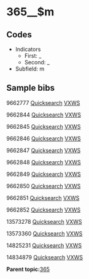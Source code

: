 # 365\_\_$m

## Codes

-   Indicators
    -   First: \_
    -   Second: \_
-   Subfield: m

## Sample bibs

9662777 [Quicksearch](https://search.library.yale.edu/catalog/9662777) [VXWS](http://prodorbis.library.yale.edu:7014/vxws/GetHoldingsService?bibId=9662777)

9662844 [Quicksearch](https://search.library.yale.edu/catalog/9662844) [VXWS](http://prodorbis.library.yale.edu:7014/vxws/GetHoldingsService?bibId=9662844)

9662845 [Quicksearch](https://search.library.yale.edu/catalog/9662845) [VXWS](http://prodorbis.library.yale.edu:7014/vxws/GetHoldingsService?bibId=9662845)

9662846 [Quicksearch](https://search.library.yale.edu/catalog/9662846) [VXWS](http://prodorbis.library.yale.edu:7014/vxws/GetHoldingsService?bibId=9662846)

9662847 [Quicksearch](https://search.library.yale.edu/catalog/9662847) [VXWS](http://prodorbis.library.yale.edu:7014/vxws/GetHoldingsService?bibId=9662847)

9662848 [Quicksearch](https://search.library.yale.edu/catalog/9662848) [VXWS](http://prodorbis.library.yale.edu:7014/vxws/GetHoldingsService?bibId=9662848)

9662849 [Quicksearch](https://search.library.yale.edu/catalog/9662849) [VXWS](http://prodorbis.library.yale.edu:7014/vxws/GetHoldingsService?bibId=9662849)

9662850 [Quicksearch](https://search.library.yale.edu/catalog/9662850) [VXWS](http://prodorbis.library.yale.edu:7014/vxws/GetHoldingsService?bibId=9662850)

9662851 [Quicksearch](https://search.library.yale.edu/catalog/9662851) [VXWS](http://prodorbis.library.yale.edu:7014/vxws/GetHoldingsService?bibId=9662851)

9662852 [Quicksearch](https://search.library.yale.edu/catalog/9662852) [VXWS](http://prodorbis.library.yale.edu:7014/vxws/GetHoldingsService?bibId=9662852)

13573278 [Quicksearch](https://search.library.yale.edu/catalog/13573278) [VXWS](http://prodorbis.library.yale.edu:7014/vxws/GetHoldingsService?bibId=13573278)

13573360 [Quicksearch](https://search.library.yale.edu/catalog/13573360) [VXWS](http://prodorbis.library.yale.edu:7014/vxws/GetHoldingsService?bibId=13573360)

14825231 [Quicksearch](https://search.library.yale.edu/catalog/14825231) [VXWS](http://prodorbis.library.yale.edu:7014/vxws/GetHoldingsService?bibId=14825231)

14834879 [Quicksearch](https://search.library.yale.edu/catalog/14834879) [VXWS](http://prodorbis.library.yale.edu:7014/vxws/GetHoldingsService?bibId=14834879)

**Parent topic:**[365](../../tags/365/365.md)

